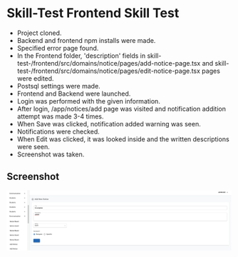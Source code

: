 # Skill-Test Frontend Skill Test

- Project cloned.
- Backend and frontend npm installs were made.
- Specified error page found.
- In the Frontend folder, 'description' fields in skill-test-/frontend/src/domains/notice/pages/add-notice-page.tsx and skill-test-/frontend/src/domains/notice/pages/edit-notice-page.tsx pages were edited.
- Postsql settings were made.
- Frontend and Backend were launched.
- Login was performed with the given information.
- After login, /app/notices/add page was visited and notification addition attempt was made 3-4 times.
- When Save was clicked, notification added warning was seen.
- Notifications were checked.
- When Edit was clicked, it was looked inside and the written descriptions were seen.
- Screenshot was taken.

## Screenshot
![](https://github.com/Rasime-Dumlupunar/Skill-test-students/blob/main/Skill-Test%20screen.png)
